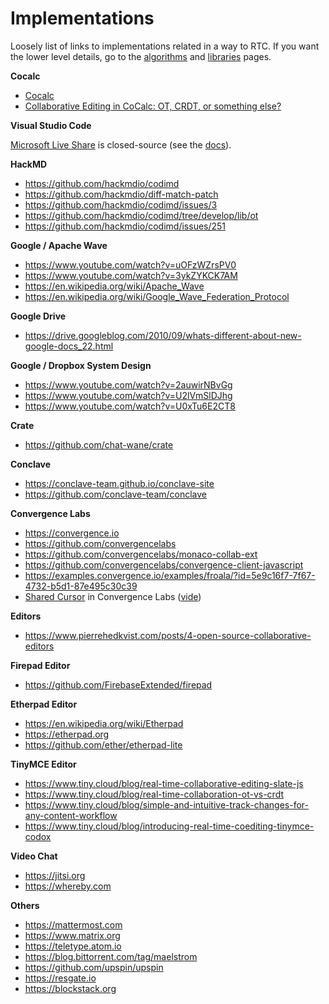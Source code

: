 # Implementations

Loosely list of links to implementations related in a way to RTC. If you want the lower level details, go to the [algorithms](algorithms.md) and [libraries](libraries.md) pages.

**Cocalc**

- [Cocalc](https://cocalc.com)
- [Collaborative Editing in CoCalc: OT, CRDT, or something else?](https://blog.cocalc.com/2018/10/11/collaborative-editing.html)

**Visual Studio Code**

[Microsoft Live Share](https://visualstudio.microsoft.com/services/live-share) is closed-source (see the [docs](https://github.com/microsoftdocs/live-share)).

**HackMD**

- <https://github.com/hackmdio/codimd>
- <https://github.com/hackmdio/diff-match-patch>
- <https://github.com/hackmdio/codimd/issues/3>
- <https://github.com/hackmdio/codimd/tree/develop/lib/ot>
- <https://github.com/hackmdio/codimd/issues/251>

**Google / Apache Wave**

- <https://www.youtube.com/watch?v=uOFzWZrsPV0>
- <https://www.youtube.com/watch?v=3ykZYKCK7AM>
- <https://en.wikipedia.org/wiki/Apache_Wave>
- <https://en.wikipedia.org/wiki/Google_Wave_Federation_Protocol>

**Google Drive**

- <https://drive.googleblog.com/2010/09/whats-different-about-new-google-docs_22.html>

**Google / Dropbox System Design**

- <https://www.youtube.com/watch?v=2auwirNBvGg>
- <https://www.youtube.com/watch?v=U2lVmSlDJhg>
- <https://www.youtube.com/watch?v=U0xTu6E2CT8>

**Crate**

- <https://github.com/chat-wane/crate>

**Conclave**

- <https://conclave-team.github.io/conclave-site>
- <https://github.com/conclave-team/conclave>

**Convergence Labs**

- <https://convergence.io>
- <https://github.com/convergencelabs>
- <https://github.com/convergencelabs/monaco-collab-ext>
- <https://github.com/convergencelabs/convergence-client-javascript>
- <https://examples.convergence.io/examples/froala/?id=5e9c16f7-7f67-4732-b5d1-87e495c30c39>
- [Shared Cursor](https://examples.convergence.io/examples/froala/?id=9b9d01d1-3767-4326-9dc9-057db3582a5e) in Convergence Labs ([vide](https://www.youtube.com/watch?v=42KDvoFqzsI))

**Editors**

- <https://www.pierrehedkvist.com/posts/4-open-source-collaborative-editors>

**Firepad Editor**

- <https://github.com/FirebaseExtended/firepad>

**Etherpad Editor**

- <https://en.wikipedia.org/wiki/Etherpad>
- <https://etherpad.org>
- <https://github.com/ether/etherpad-lite>

**TinyMCE Editor**

- <https://www.tiny.cloud/blog/real-time-collaborative-editing-slate-js>
- <https://www.tiny.cloud/blog/real-time-collaboration-ot-vs-crdt>
- <https://www.tiny.cloud/blog/simple-and-intuitive-track-changes-for-any-content-workflow>
- <https://www.tiny.cloud/blog/introducing-real-time-coediting-tinymce-codox>

**Video Chat**

- <https://jitsi.org>
- <https://whereby.com>

**Others**

- <https://mattermost.com>
- <https://www.matrix.org>
- <https://teletype.atom.io>
- <https://blog.bittorrent.com/tag/maelstrom>
- <https://github.com/upspin/upspin>
- <https://resgate.io>
- <https://blockstack.org>
